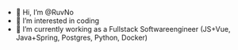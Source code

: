 - 👋 Hi, I’m @RuvNo
- 👀 I’m interested in coding
- 🌱 I’m currently working as a Fullstack Softwareengineer (JS+Vue, Java+Spring, Postgres, Python, Docker)

<!---
RuvNo/RuvNo is a ✨ special ✨ repository because its `README.md` (this file) appears on your GitHub profile.
You can click the Preview link to take a look at your changes.
--->
